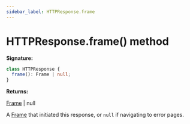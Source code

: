 ```yaml
---
sidebar_label: HTTPResponse.frame
---
```


# HTTPResponse.frame() method

**Signature:**

```typescript
class HTTPResponse {
  frame(): Frame | null;
}
```

**Returns:**

[Frame](./puppeteer.frame.md) \| null

A [Frame](./puppeteer.frame.md) that initiated this response, or `null` if navigating to error pages.
